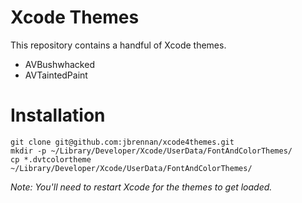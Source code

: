 Xcode Themes
============

This repository contains a handful of Xcode themes.

- AVBushwhacked
- AVTaintedPaint

# Installation
```
git clone git@github.com:jbrennan/xcode4themes.git
mkdir -p ~/Library/Developer/Xcode/UserData/FontAndColorThemes/
cp *.dvtcolortheme ~/Library/Developer/Xcode/UserData/FontAndColorThemes/
```

*Note: You'll need to restart Xcode for the themes to get loaded.*